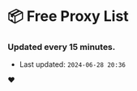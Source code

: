 # :package: Free Proxy List
### Updated every 15 minutes.

- Last updated: `2024-06-28 20:36`

:heart:
